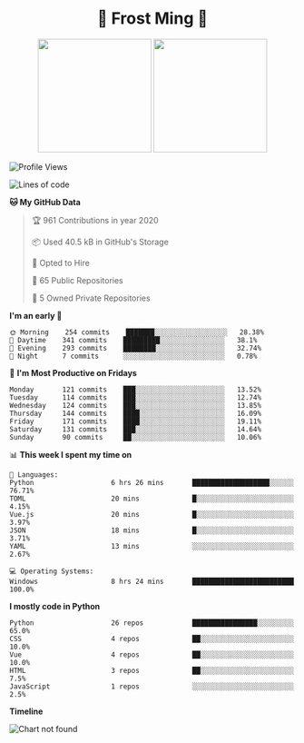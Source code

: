 <h1 align="center">🦄 Frost Ming 🐍</h1>

<p align="center">
  <img height="200" src="https://github-readme-stats.vercel.app/api?username=frostming&show_icons=true&theme=dracula&include_all_commits=true" />
  <img height="200" src="https://github-readme-stats.vercel.app/api/top-langs/?username=frostming&theme=dracula&show_icons=true" />
</p>

<!--START_SECTION:waka-->
![Profile Views](http://img.shields.io/badge/Profile%20Views-110-blue)

![Lines of code](https://img.shields.io/badge/From%20Hello%20World%20I've%20written-8.4%20million%20Lines%20of%20code-blue)

**🐱 My GitHub Data** 

> 🏆 961 Contributions in year 2020
 > 
> 📦 Used 40.5 kB in GitHub's Storage 
 > 
> 💼 Opted to Hire
 > 
> 📜 65 Public Repositories 
 > 
> 🔑 5 Owned Private Repositories 

**I'm an early 🐤** 

```text
🌞 Morning    254 commits    ███████░░░░░░░░░░░░░░░░░░   28.38% 
🌆 Daytime    341 commits    █████████░░░░░░░░░░░░░░░░   38.1% 
🌃 Evening    293 commits    ████████░░░░░░░░░░░░░░░░░   32.74% 
🌙 Night      7 commits      ░░░░░░░░░░░░░░░░░░░░░░░░░   0.78%

```
📅 **I'm Most Productive on Fridays** 

```text
Monday       121 commits    ███░░░░░░░░░░░░░░░░░░░░░░   13.52% 
Tuesday      114 commits    ███░░░░░░░░░░░░░░░░░░░░░░   12.74% 
Wednesday    124 commits    ███░░░░░░░░░░░░░░░░░░░░░░   13.85% 
Thursday     144 commits    ████░░░░░░░░░░░░░░░░░░░░░   16.09% 
Friday       171 commits    ████░░░░░░░░░░░░░░░░░░░░░   19.11% 
Saturday     131 commits    ███░░░░░░░░░░░░░░░░░░░░░░   14.64% 
Sunday       90 commits     ██░░░░░░░░░░░░░░░░░░░░░░░   10.06%

```


📊 **This week I spent my time on** 

```text
💬 Languages: 
Python                   6 hrs 26 mins       ███████████████████░░░░░░   76.71% 
TOML                     20 mins             █░░░░░░░░░░░░░░░░░░░░░░░░   4.15% 
Vue.js                   20 mins             █░░░░░░░░░░░░░░░░░░░░░░░░   3.97% 
JSON                     18 mins             █░░░░░░░░░░░░░░░░░░░░░░░░   3.71% 
YAML                     13 mins             ░░░░░░░░░░░░░░░░░░░░░░░░░   2.67%

💻 Operating Systems: 
Windows                  8 hrs 24 mins       █████████████████████████   100.0%

```

**I mostly code in Python** 

```text
Python                   26 repos            ████████████████░░░░░░░░░   65.0% 
CSS                      4 repos             ██░░░░░░░░░░░░░░░░░░░░░░░   10.0% 
Vue                      4 repos             ██░░░░░░░░░░░░░░░░░░░░░░░   10.0% 
HTML                     3 repos             ██░░░░░░░░░░░░░░░░░░░░░░░   7.5% 
JavaScript               1 repos             ░░░░░░░░░░░░░░░░░░░░░░░░░   2.5%

```


**Timeline**

![Chart not found](https://github.com/frostming/frostming/blob/master/charts/bar_graph.png) 


<!--END_SECTION:waka-->
